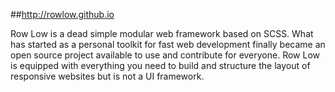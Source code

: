 ##http://rowlow.github.io

Row Low is a dead simple modular web framework based on SCSS. What has started as a personal toolkit for fast web development finally became an open source project available to use and contribute for everyone. Row Low is equipped with everything you need to build and structure the layout of responsive websites but is not a UI framework.




